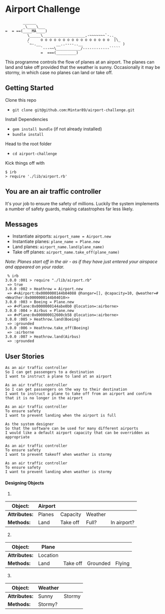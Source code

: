 # Airport Challenge

```
        ______
        _\____\___
=  = ==(____MA____)
          \_____\___________________,-~~~~~~~`-.._
          /     o o o o o o o o o o o o o o o o  |\_
          `~-.__       __..----..__                  )
                `---~~\___________/------------`````
                =  ===(_________)
```

This programme controls the flow of planes at an airport. The planes can land and take off provided that the weather is sunny. Occasionally it may be stormy, in which case no planes can land or take off.

## Getting Started

Clone this repo
- `git clone git@github.com:Mintar89/airport-challenge.git`

Install Dependencies
- `gem install bundle` (if not already installed)
- `bundle install`

Head to the root folder
- `cd airport-challenge`

Kick things off with

 ```Shell
$ irb
> require './lib/airport.rb'
```

## You are an air traffic controller

It's your job to ensure the safety of millions. Luckily the system implements a number of safety guards, making catastrophes far less likely.


## Messages

- Instantiate airports: `airport_name = Airport.new`
- Instantiate planes: `plane_name = Plane.new`
- Land planes: `airport_name.land(plane_name)`
- Take off planes: `airport_name.take_off(plane_name)`

_Note: Planes start off in the air - as if they have just entered your airspace and appeared on your radar._

```
 % irb
3.0.0 :001 > require "./lib/airport.rb"
 => true 
3.0.0 :002 > Heathrow = Airport.new
 => #<Airport:0x0000000144b04088 @hangar=[], @capacity=10, @weather=#<Weather:0x0000000144b04010>> 
3.0.0 :003 > Boeing = Plane.new
 => #<Plane:0x0000000144abe0b0 @location=:airborne> 
3.0.0 :004 > Airbus = Plane.new
 => #<Plane:0x000000012600cb58 @location=:airborne> 
3.0.0 :005 > Heathrow.land(Boeing)
 => :grounded 
3.0.0 :006 > Heathrow.take_off(Boeing)
 => :airborne 
3.0.0 :007 > Heathrow.land(Airbus)
 => :grounded 
```
## User Stories

```
As an air traffic controller 
So I can get passengers to a destination 
I want to instruct a plane to land at an airport

As an air traffic controller 
So I can get passengers on the way to their destination 
I want to instruct a plane to take off from an airport and confirm that it is no longer in the airport

As an air traffic controller 
To ensure safety 
I want to prevent landing when the airport is full 

As the system designer
So that the software can be used for many different airports
I would like a default airport capacity that can be overridden as appropriate

As an air traffic controller 
To ensure safety 
I want to prevent takeoff when weather is stormy 

As an air traffic controller 
To ensure safety 
I want to prevent landing when weather is stormy 
```

#### Designing Objects ####

1.

| Object: | Airport | | | |
| ------- | ------- | - | - | - |
| **Attributes:** | Planes | Capacity | Weather |
| **Methods:** | Land | Take off | Full? | In airport? | 


2. 

| Object: | Plane | | | |
| ------- | ----- | - | - | - |
| **Attributes:** | Location |
| **Methods:** | Land | Take off | Grounded | Flying |

3. 

| Object: | Weather | |
| ------- | ----- | - |
| **Attributes:** | Sunny | Stormy |
| **Methods:** | Stormy? |
